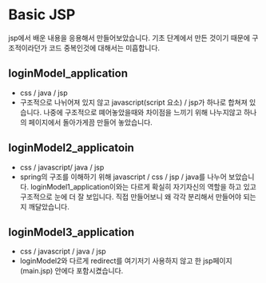 # Basic JSP
jsp에서 배운 내용을 응용해서 만들어보았습니다. 기초 단계에서 만든 것이기 때문에 구조적이라던가 코드 중복인것에 대해서는 미흡합니다.

## loginModel_application
- css / java / jsp <br>
- 구조적으로 나뉘어져 있지 않고 javascript(script 요소) / jsp가 하나로 합쳐져 있습니다. 나중에 구조적으로 뗴어놓았을때와 차이점을 느끼기 위해 나누지않고 하나의 페이지에서 돌아가게끔 만들어 놓았습니다.

## loginModel2_applicatoin
- css / javascript/ java / jsp <br>
- spring의 구조를 이해하기 위해 javascript / css / jsp / java를 나누어 보았습니다. loginModel1_application이와는 다르게 확실히 자기자신의 역할을 하고 있고 구조적으로 눈에 더 잘 보입니다. 직접 만들어보니 왜 각각 분리해서 만들어야 되는지 깨달았습니다.

## loginModel3_application
- css / javascript / java / jsp <br>
- loginModel2와 다르게 redirect를 여기저기 사용하지 않고 한 jsp페이지(main.jsp) 안에다 포함시켰습니다.
